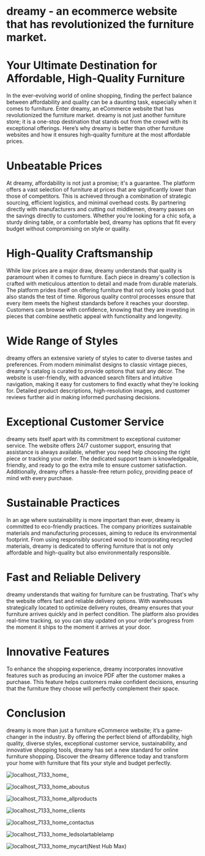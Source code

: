 # dreamy - an ecommerce website that has revolutionized the furniture market. 


# Your Ultimate Destination for Affordable, High-Quality Furniture

In the ever-evolving world of online shopping, finding the perfect balance between affordability and quality can be a daunting task, especially when it comes to furniture. Enter dreamy, an eCommerce website that has revolutionized the furniture market. dreamy is not just another furniture store; it is a one-stop destination that stands out from the crowd with its exceptional offerings. Here’s why dreamy is better than other furniture websites and how it ensures high-quality furniture at the most affordable prices.

# Unbeatable Prices
At dreamy, affordability is not just a promise; it's a guarantee. The platform offers a vast selection of furniture at prices that are significantly lower than those of competitors. This is achieved through a combination of strategic sourcing, efficient logistics, and minimal overhead costs. By partnering directly with manufacturers and cutting out middlemen, dreamy passes on the savings directly to customers. Whether you're looking for a chic sofa, a sturdy dining table, or a comfortable bed, dreamy has options that fit every budget without compromising on style or quality.

# High-Quality Craftsmanship
While low prices are a major draw, dreamy understands that quality is paramount when it comes to furniture. Each piece in dreamy's collection is crafted with meticulous attention to detail and made from durable materials. The platform prides itself on offering furniture that not only looks good but also stands the test of time. Rigorous quality control processes ensure that every item meets the highest standards before it reaches your doorstep. Customers can browse with confidence, knowing that they are investing in pieces that combine aesthetic appeal with functionality and longevity.

# Wide Range of Styles
dreamy offers an extensive variety of styles to cater to diverse tastes and preferences. From modern minimalist designs to classic vintage pieces, dreamy's catalog is curated to provide options that suit any décor. The website is user-friendly, with advanced search filters and intuitive navigation, making it easy for customers to find exactly what they’re looking for. Detailed product descriptions, high-resolution images, and customer reviews further aid in making informed purchasing decisions.

# Exceptional Customer Service
dreamy sets itself apart with its commitment to exceptional customer service. The website offers 24/7 customer support, ensuring that assistance is always available, whether you need help choosing the right piece or tracking your order. The dedicated support team is knowledgeable, friendly, and ready to go the extra mile to ensure customer satisfaction. Additionally, dreamy offers a hassle-free return policy, providing peace of mind with every purchase.

# Sustainable Practices
In an age where sustainability is more important than ever, dreamy is committed to eco-friendly practices. The company prioritizes sustainable materials and manufacturing processes, aiming to reduce its environmental footprint. From using responsibly sourced wood to incorporating recycled materials, dreamy is dedicated to offering furniture that is not only affordable and high-quality but also environmentally responsible.

# Fast and Reliable Delivery
dreamy understands that waiting for furniture can be frustrating. That's why the website offers fast and reliable delivery options. With warehouses strategically located to optimize delivery routes, dreamy ensures that your furniture arrives quickly and in perfect condition. The platform also provides real-time tracking, so you can stay updated on your order's progress from the moment it ships to the moment it arrives at your door.

# Innovative Features
To enhance the shopping experience, dreamy incorporates innovative features such as producing an invoice PDF after the customer makes a purchase. This feature helps customers make confident decisions, ensuring that the furniture they choose will perfectly complement their space.

# Conclusion
dreamy is more than just a furniture eCommerce website; it’s a game-changer in the industry. By offering the perfect blend of affordability, high quality, diverse styles, exceptional customer service, sustainability, and innovative shopping tools, dreamy has set a new standard for online furniture shopping. Discover the dreamy difference today and transform your home with furniture that fits your style and budget perfectly.



![localhost_7133_home_](https://github.com/Ng2k03/dreamy/assets/73320332/36341ea0-b0cb-4724-bab8-981116a4c8d6)

![localhost_7133_home_aboutus](https://github.com/Ng2k03/dreamy/assets/73320332/a45e181b-1845-48cc-9b98-6d3b178ee5cc)

![localhost_7133_home_allproducts](https://github.com/Ng2k03/dreamy/assets/73320332/c5ff5ed5-2a13-4971-bcdd-2374e40a54fa)

![localhost_7133_home_clients](https://github.com/Ng2k03/dreamy/assets/73320332/bb8f15ef-50f6-41b2-bbb0-6ea1097e5757)

![localhost_7133_home_contactus](https://github.com/Ng2k03/dreamy/assets/73320332/2ae93636-a1fc-4a9d-95b2-c86b0d1435f7)

![localhost_7133_home_ledsolartablelamp](https://github.com/Ng2k03/dreamy/assets/73320332/cf66c4e7-bcd5-4ae3-b20d-58e4e2ecfd9c)

![localhost_7133_home_mycart(Nest Hub Max)](https://github.com/Ng2k03/dreamy/assets/73320332/75673d06-6c2a-4878-a1ac-27c734b8fc44)
